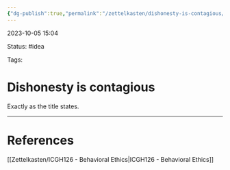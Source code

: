 ```yaml
---
{"dg-publish":true,"permalink":"/zettelkasten/dishonesty-is-contagious/"}
---
```


2023-10-05 15:04

Status: #idea

Tags:

# Dishonesty is contagious

Exactly as the title states.

---

# References
[[Zettelkasten/ICGH126 - Behavioral Ethics\|ICGH126 - Behavioral Ethics]]